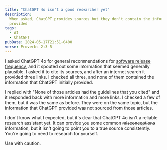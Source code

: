 ```yaml
---
title: "ChatGPT 4o isn't a good researcher yet"
description:
  When asked, ChatGPT provides sources but they don't contain the information
  provided
tags:
  - AI
  - ChatGPT
pubDate: 2024-05-17T21:51-0400
verse: Proverbs 2:3-5
---
```


I asked ChatGPT 4o for general recommendations for
[software release frequency](/articles/astro-and-release-frequency/), and it
spouted out some information that seemed generally plausible. I asked it to cite
its sources, and after an internet search it provided three links. I checked all
three, and none of them contained the information that ChatGPT initially
provided.

I replied with "None of those articles had the guidelines that you cited" and it
responded back with more information and more links. I checked a few of them,
but it was the same as before. They were on the same topic, but the information
that ChatGPT provided was not sourced from those articles.

I don't know what I expected, but it's clear that ChatGPT 4o isn't a reliable
research assistant yet. It can provide you some common ~~misconceptions~~
information, but it isn't going to point you to a true source consistently.
You're going to need to research for yourself.

Use with caution.
